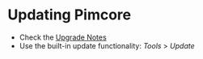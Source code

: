 # Updating Pimcore

- Check the [Upgrade Notes](09_Upgrade_Notes/_index.md)
- Use the built-in update functionality:  *Tools* > *Update* 

